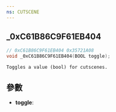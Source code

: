```yaml
---
ns: CUTSCENE
---
```

## _0xC61B86C9F61EB404

```c
// 0xC61B86C9F61EB404 0x35721A08
void _0xC61B86C9F61EB404(BOOL toggle);
```

```
Toggles a value (bool) for cutscenes.  
```

## 參數
* **toggle**: 

